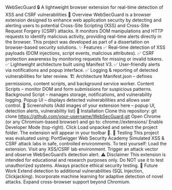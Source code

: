 
WebSecGuard 🔒
A lightweight browser extension for real-time detection of XSS and CSRF vulnerabilities
📖 Overview
WebSecGuard is a browser extension designed to enhance web application security by detecting and alerting users to potential Cross-Site Scripting (XSS) and Cross-Site Request Forgery (CSRF) attacks.
It monitors DOM manipulations and HTTP requests to identify malicious activity, providing real-time alerts directly in the browser.
This project was developed as part of a dissertation on browser-based security solutions.
✨ Features
✅ Real-time detection of XSS payloads (DOM injections, script events, malicious attributes).
✅ CSRF protection awareness by monitoring requests for missing or invalid tokens.
✅ Lightweight architecture built using Manifest V3.
✅ User-friendly alerts via notifications and popup interface.
✅ Logging & reporting of detected vulnerabilities for later review.
🏗️ Architecture
Manifest.json – defines permissions, content scripts, and background service worker.
Content Scripts – monitor DOM and form submissions for suspicious patterns.
Background Script – manages storage, notifications, and vulnerability logging.
Popup UI – displays detected vulnerabilities and allows user control.
📸 Screenshots
(Add images of your extension here – popup UI, detection alerts, vulnerability list)
🚀 Installation
Clone this repository:
git clone https://github.com/your-username/WebSecGuard.git
Open Chrome (or any Chromium-based browser) and go to:
chrome://extensions/
Enable Developer Mode (top-right).
Click Load unpacked and select the project folder.
The extension will appear in your toolbar 🎉.
🧪 Testing
This project was evaluated using:
PortSwigger Web Security Academy
Simulated XSS & CSRF attack labs in safe, controlled environments.
To test yourself:
Load the extension.
Visit any XSS/CSRF lab environment.
Trigger an attack vector and observe WebSecGuard’s detection alert.
⚠️ Disclaimer
This extension is intended for educational and research purposes only.
Do NOT use it to test unauthorized systems. Always practice ethical security testing.
📌 Future Work
Extend detection to additional vulnerabilities (SQL Injection, Clickjacking).
Incorporate machine learning for adaptive detection of novel attacks.
Expand cross-browser support beyond Chromium.
